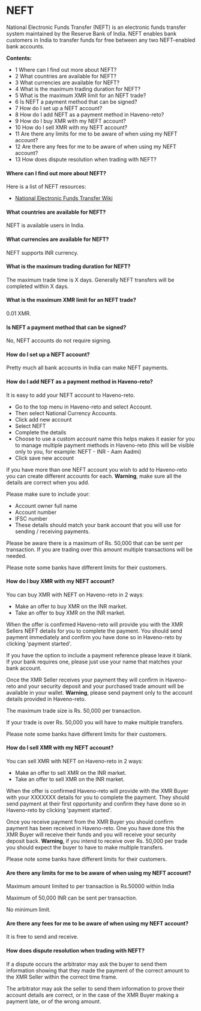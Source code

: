 # NEFT

National Electronic Funds Transfer (NEFT) is an electronic funds transfer system maintained by the Reserve Bank of India. NEFT enables bank customers in India to transfer funds for free between any two NEFT-enabled bank accounts.

**Contents:**
- 1 Where can I find out more about NEFT?
- 2 What countries are available for NEFT?
- 3 What currencies are available for NEFT?
- 4 What is the maximum trading duration for NEFT?
- 5 What is the maximum XMR limit for an NEFT trade?
- 6 Is NEFT a payment method that can be signed?
- 7 How do I set up a NEFT account?
- 8 How do I add NEFT as a payment method in Haveno-reto?
- 9 How do I buy XMR with my NEFT account?
- 10 How do I sell XMR with my NEFT account?
- 11 Are there any limits for me to be aware of when using my NEFT account?
- 12 Are there any fees for me to be aware of when using my NEFT account?
- 13 How does dispute resolution when trading with NEFT?

#### Where can I find out more about NEFT?

Here is a list of NEFT resources:

- [National Electronic Funds Transfer Wiki](https://en.wikipedia.org/wiki/National_Electronic_Funds_Transfer)

#### What countries are available for NEFT?

NEFT is available users in India.

#### What currencies are available for NEFT?

NEFT supports INR currency.

#### What is the maximum trading duration for NEFT?

The maximum trade time is X days. Generally NEFT transfers will be completed within X days.

#### What is the maximum XMR limit for an NEFT trade?

0.01 XMR.

#### Is NEFT a payment method that can be signed?

No, NEFT accounts do not require signing.

#### How do I set up a NEFT account?

Pretty much all bank accounts in India can make NEFT payments.

#### How do I add NEFT as a payment method in Haveno-reto?

It is easy to add your NEFT account to Haveno-reto.

- Go to the top menu in Haveno-reto and select Account.
- Then select National Currency Accounts.
- Click add new account
- Select NEFT
- Complete the details
- Choose to use a custom account name this helps makes it easier for you to manage multiple payment methods in Haveno-reto (this will be visible only to you, for example: NEFT - INR - Aam Aadmi)
- Click save new account

If you have more than one NEFT account you wish to add to Haveno-reto you can create different accounts for each.
**Warning**, make sure all the details are correct when you add.

Please make sure to include your:

- Account owner full name
- Account number
- IFSC number
- These details should match your bank account that you will use for sending / receiving payments.

Please be aware there is a maximum of Rs. 50,000 that can be sent per transaction. If you are trading over this amount multiple transactions will be needed.

Please note some banks have different limits for their customers.

#### How do I buy XMR with my NEFT account?

You can buy XMR with NEFT on Haveno-reto in 2 waysː

- Make an offer to buy XMR on the INR market.
- Take an offer to buy XMR on the INR market.

When the offer is confirmed Haveno-reto will provide you with the XMR Sellers NEFT details for you to complete the payment. You should send payment immediately and confirm you have done so in Haveno-reto by clicking 'payment started'.

If you have the option to include a payment reference please leave it blank. If your bank requires one, please just use your name that matches your bank account.

Once the XMR Seller receives your payment they will confirm in Haveno-reto and your security deposit and your purchased trade amount will be available in your wallet.
**Warning**, please send payment only to the account details provided in Haveno-reto.

The maximum trade size is Rs. 50,000 per transaction.

If your trade is over Rs. 50,000 you will have to make multiple transfers.

Please note some banks have different limits for their customers.

#### How do I sell XMR with my NEFT account?

You can sell XMR with NEFT on Haveno-reto in 2 waysː

- Make an offer to sell XMR on the INR market.
- Take an offer to sell XMR on the INR market.

When the offer is confirmed Haveno-reto will provide with the XMR Buyer with your XXXXXXX details for you to complete the payment. They should send payment at their first opportunity and confirm they have done so in Haveno-reto by clicking 'payment started'.

Once you receive payment from the XMR Buyer you should confirm payment has been received in Haveno-reto. One you have done this the XMR Buyer will receive their funds and you will receive your security deposit back.
**Warning**, if you intend to receive over Rs. 50,000 per trade you should expect the buyer to have to make multiple transfers.

Please note some banks have different limits for their customers.

#### Are there any limits for me to be aware of when using my NEFT account?

Maximum amount limited to per transaction is Rs.50000 within India

Maximum of 50,000 INR can be sent per transaction.

No minimum limit.

#### Are there any fees for me to be aware of when using my NEFT account?

It is free to send and receive.

#### How does dispute resolution when trading with NEFT?

If a dispute occurs the arbitrator may ask the buyer to send them information showing that they made the payment of the correct amount to the XMR Seller within the correct time frame.

The arbitrator may ask the seller to send them information to prove their account details are correct, or in the case of the XMR Buyer making a payment late, or of the wrong amount.